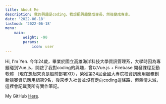 ```yaml
---
title: About Me
description: 我的興趣是coding，我想把興趣變成專長，然後變成專家。
date: '2022-06-18'
lastmod: '2022-06-18'
menu:
    main: 
        weight: -90
        params:
            icon: user
---
```


Hi, I'm Yen. 今年24歲，畢業於國立高雄海洋科技大學資訊管理系，大學時因為專題碰到Vue.js，開啟了我對coding的興趣，曾以Vue.js + Firebase 開發課程互動軟體 （現在想起來真是超前部署XD），榮獲第24屆全國大專院校資訊應用服務創新競賽資訊應用組第9名，後來步入社會並沒有走向coding這條路，但熱情未減，這裡會記載我所有實作筆記。

My GitHub [Here](https://github.com/Yen-An).
